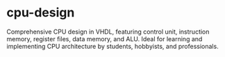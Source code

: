 # cpu-design
Comprehensive CPU design in VHDL, featuring control unit, instruction memory, register files, data memory, and ALU. Ideal for learning and implementing CPU architecture by students, hobbyists, and professionals.
